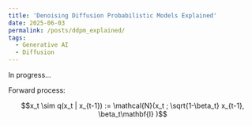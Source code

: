 ```yaml
---
title: 'Denoising Diffusion Probabilistic Models Explained'
date: 2025-06-03
permalink: /posts/ddpm_explained/
tags:
  - Generative AI
  - Diffusion
---
```


In progress...

Forward process:

$$x_t \sim q(x_t | x_{t-1}) := \mathcal{N}(x_t ; \sqrt{1-\beta_t} x_{t-1}, \beta_t\mathbf{I} )$$